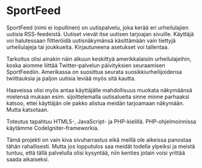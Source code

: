 SportFeed
=========

SportFeed (nimi ei lopullinen) on uutispalvelu, joka kerää eri urheilulajien uutisia RSS-feedeistä. Uutiset vievät itse uutisen tarjoajan sivuille. Käyttäjä voi halutessaan filtteröidä uutisnäkymänsä käsittämään vain tiettyjä urheilulajeja tai joukkueita. Kirjautuneena asetukset voi tallentaa.

Tarkoitus olisi ainakin näin alkuun keskittyä amerikkalaisiin urheilulajeihin, koska aiomme liittää Twitter-palvelun päivityksien seuraamisen SportFeediin. Amerikassa on suosittua seurata suosikkiurheilijoidensa twiittauksia ja paljon uutisia leviää myös sitä kautta.

Haaveissa olisi myös antaa käyttäjälle mahdollisuus muokata näkymäänsä mielensä mukaan esim. sijoittelemalla uutisalueita sinne minne parhaaksi katsoo, ettei käyttäjän ole pakko alistua meidän tarjoamaan näkymään. Mutta katsotaan.

Toteutus tapahtuu HTML5-, JavaScript- ja PHP-kielillä. PHP-ohjelmoinnissa käytämme CodeIgniter-frameworkia.

Tämä projekti on vain kiva sivuharrastus eikä meillä ole aikeissa panostaa tähän rahallisesti. Mutta jos lopputulos saa meidät todella ylpeiksi ja meistä tuntuu, että tällä palvelulla olisi kysyntää, niin kenties jotain voisi yrittää saada aikaiseksi.
